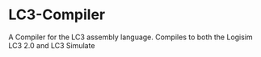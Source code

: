 # LC3-Compiler
A Compiler for the LC3 assembly language. Compiles to both the Logisim LC3 2.0 and LC3 Simulate
